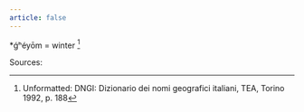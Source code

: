 ```yaml
---
article: false
---
```

*ǵʰéyōm = winter [^first]

Sources:
[^first]: Unformatted: DNGI: Dizionario dei nomi geografici italiani, TEA, Torino 1992, p. 188
